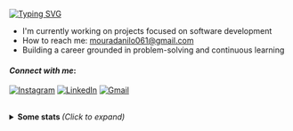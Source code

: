 [![Typing SVG](https://readme-typing-svg.demolab.com?font=Fira+Code&pause=500&color=FFFFFF&size=30&lines=Hi!+I'm+Danilo+Santos+:D)](https://git.io/typing-svg)

- I'm currently working on projects focused on software development
- How to reach me: mouradanilo061@gmail.com
- Building a career grounded in problem-solving and continuous learning


#### <i>Connect with me</i>: 
[![Instagram](https://img.shields.io/badge/Instagram-%23000000.svg?style=for-the-badge&logo=instagram&logoColor=black&colorA=%23F9F6EE&colorB=%23FFFFFF)](https://instagram.com/danilosmoura_) 
[![LinkedIn](https://img.shields.io/badge/LinkedIn-%23000000.svg?style=for-the-badge&logo=linkedin&logoColor=black&colorA=%23F9F6EE&colorB=%23FFFFFF)](https://www.linkedin.com/in/danilo-santos-79008625b/) 
[![Gmail](https://img.shields.io/badge/Gmail-%23000000.svg?style=for-the-badge&logo=gmail&logoColor=black&colorA=%23F9F6EE&colorB=%23FFFFFF)](mailto:mouradanilo061@gmail.com)

<br>
<details>
  <summary> <b> Some stats </b> <i>(Click to expand)</i> </summary>

  <br>
  
  ![3D Snake](./profile-3d-contrib/profile-night-rainbow.svg)


</details>
